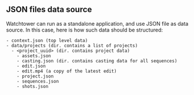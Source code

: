 ## JSON files data source

Watchtower can run as a standalone application, and use JSON file as data source. In this case, 
here is how such data should be structured:

```
- context.json (top level data)
- data/projects (dir. contains a list of projects)
  - <project_uuid> (dir. contains project data)
    - assets.json
    - casting.json (dir. contains casting data for all sequences)
    - edit.json
    - edit.mp4 (a copy of the latest edit)
    - project.json
    - sequences.json
    - shots.json
```
